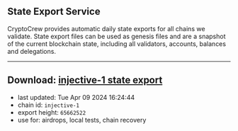 ## State Export Service
CryptoCrew provides automatic daily state exports for all chains we validate. State export files can be used as genesis files and are a snapshot of the current blockchain state, including all validators, accounts, balances and delegations.

---
**Download: [injective-1 state export](https://dl-eu2.ccvalidators.com/SERVICE/injective/injective-1_export_65662522.json)**
---

- last updated: Tue Apr 09 2024 16:24:44
- chain id: `injective-1`
- export height: `65662522`
- use for: airdrops, local tests, chain recovery
